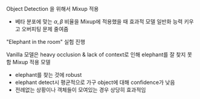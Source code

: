 Object Detection 을 위해서 Mixup 적용
- 베타 분포에 맞는 $\alpha, \beta$ 비율을 Mixup에 적용했을 때 효과적
모델 일반화 능력 키우고 오버피팅 문제 줄여줌

"Elephant in the room" 실험 진행

Vanilla 모델은 heavy occlusion & lack of context로 인해 elephant를 잘 찾지 못함
Mixup 적용 모델
- elephant를 찾는 것에 robust
- elephant detect시 평균적으로 가구 object에 대해 confidence가 낮음
- 전례없는 상황이나 객체들이 모여있는 경우 상당히 효과적임
